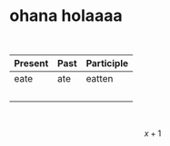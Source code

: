 # ohana holaaaa

<br />

| Present | Past   | Participle |
| :------ | :----- | :--------- |
| eate    | ate    | eatten     |
| <br />  | <br /> | <br />     |

<br />

$$
x+1
$$

